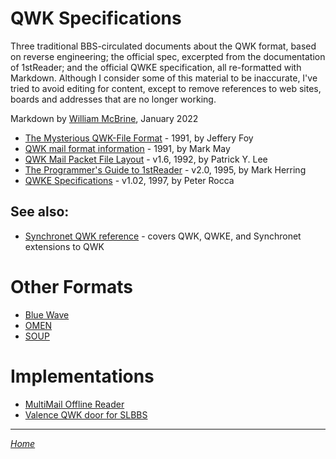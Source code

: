 QWK Specifications
==================

Three traditional BBS-circulated documents about the QWK format, based on
reverse engineering; the official spec, excerpted from the documentation
of 1stReader; and the official QWKE specification, all re-formatted with
Markdown. Although I consider some of this material to be inaccurate,
I've tried to avoid editing for content, except to remove references to
web sites, boards and addresses that are no longer working.

Markdown by [William McBrine](https://wmcbrine.com/), January 2022

- [The Mysterious QWK-File Format](qwkfoy.md) - 1991, by Jeffery Foy
- [QWK mail format information](qwkmay.md) - 1991, by Mark May
- [QWK Mail Packet File Layout](qwklay.md) - v1.6, 1992, by Patrick Y. Lee
- [The Programmer's Guide to 1stReader](qwk1st.md) - v2.0, 1995, by Mark Herring
- [QWKE Specifications](qwke.md) - v1.02, 1997, by Peter Rocca


See also:
---------

- [Synchronet QWK reference](https://wiki.synchro.net/ref:qwk) - covers
  QWK, QWKE, and Synchronet extensions to QWK


Other Formats
=============

- [Blue Wave](bwdev300.md)
- [OMEN](omen-i.md)
- [SOUP](soup12.md)


Implementations
===============

- [MultiMail Offline Reader](https://wmcbrine.com/MultiMail/)
- [Valence QWK door for SLBBS](https://wmcbrine.com/sl)

---
*[Home]*

[Home]: https://wmcbrine.com/
